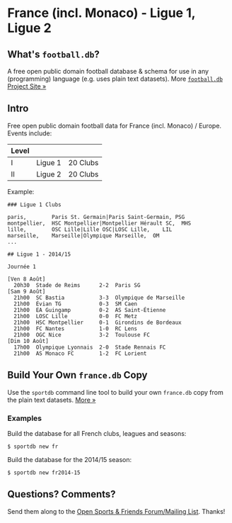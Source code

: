 # France (incl. Monaco) - Ligue 1, Ligue 2


## What's `football.db`?

A free open public domain football database & schema
for use in any (programming) language (e.g. uses plain text datasets).
More [`football.db` Project Site »](http://openfootball.github.io)

## Intro

Free open public domain football data for France (incl. Monaco) / Europe. Events include:

| Level |                                |            |
| ----- | ------------------------------ | ---------- |
| I     |  Ligue 1                       |  20 Clubs  |
| II    |  Ligue 2                       |  20 Clubs  |


Example:

~~~
### Ligue 1 Clubs

paris,        Paris St. Germain|Paris Saint-Germain, PSG
montpellier,  HSC Montpellier|Montpellier Hérault SC,  MHS
lille,        OSC Lille|Lille OSC|LOSC Lille,    LIL
marseille,    Marseille|Olympique Marseille,  OM
...
~~~

~~~
## Ligue 1 - 2014/15

Journée 1

[Ven 8 Août]
  20h30  Stade de Reims      2-2  Paris SG
[Sam 9 Août]
  21h00  SC Bastia           3-3  Olympique de Marseille
  21h00  Évian TG            0-3  SM Caen
  21h00  EA Guingamp         0-2  AS Saint-Étienne
  21h00  LOSC Lille          0-0  FC Metz
  21h00  HSC Montpellier     0-1  Girondins de Bordeaux
  21h00  FC Nantes           1-0  RC Lens
  21h00  OGC Nice            3-2  Toulouse FC
[Dim 10 Août]
  17h00  Olympique Lyonnais  2-0  Stade Rennais FC
  21h00  AS Monaco FC        1-2  FC Lorient
~~~



## Build Your Own `france.db` Copy

Use the `sportdb` command line tool to build your own `france.db` copy
from the plain text datasets. [More »](https://github.com/openfootball/datafile)


### Examples

Build the database for all French clubs, leagues and seasons:

    $ sportdb new fr

Build the database for the 2014/15 season:

    $ sportdb new fr2014-15



## Questions? Comments?

Send them along to the
[Open Sports & Friends Forum/Mailing List](http://groups.google.com/group/opensport).
Thanks!
